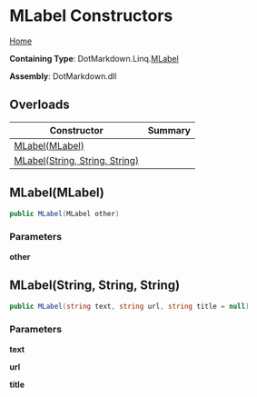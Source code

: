# MLabel Constructors

[Home](../../../../README.md)

**Containing Type**: DotMarkdown\.Linq\.[MLabel](../README.md)

**Assembly**: DotMarkdown\.dll

## Overloads

| Constructor | Summary |
| ----------- | ------- |
| [MLabel(MLabel)](#DotMarkdown_Linq_MLabel__ctor_DotMarkdown_Linq_MLabel_) | |
| [MLabel(String, String, String)](#DotMarkdown_Linq_MLabel__ctor_System_String_System_String_System_String_) | |

## MLabel\(MLabel\) <a name="DotMarkdown_Linq_MLabel__ctor_DotMarkdown_Linq_MLabel_"></a>

```csharp
public MLabel(MLabel other)
```

### Parameters

**other**

## MLabel\(String, String, String\) <a name="DotMarkdown_Linq_MLabel__ctor_System_String_System_String_System_String_"></a>

```csharp
public MLabel(string text, string url, string title = null)
```

### Parameters

**text**

**url**

**title**